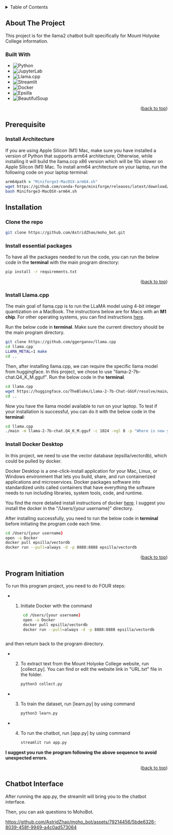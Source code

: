 <!-- TABLE OF CONTENTS -->
<details>
  <summary>Table of Contents</summary>
  <ol>
    <li>
      <a href="#about-the-project">About The Project</a>
      <ul>
        <li><a href="#built-with">Built With</a></li>
      </ul>
    </li>
    <li>
      <a href="#getting-started">Getting Started</a>
      <ul>
        <li><a href="#prerequisites">Prerequisites</a></li>
        <li><a href="#installation">Installation</a></li>
      </ul>
    </li>
    <li><a href="#usage">Usage</a></li>
  </ol>
</details>


<!-- ABOUT THE PROJECT -->
## About The Project
This project is for the llama2 chatbot built specifically for Mount Holyoke College information. 

### Built With
* ![Python](https://img.shields.io/badge/Python-3776AB?style=for-the-badge&logo=python&logoColor=white)
* ![JupyterLab](https://img.shields.io/badge/JupyterLab-F37626.svg?&style=for-the-badge&logo=Jupyter&logoColor=white)
* ![Llama.cpp](https://img.shields.io/badge/Llama.cpp-002b36?style=for-the-badge)
* ![Streamlit](https://img.shields.io/badge/Streamlit-FF4B4B?style=for-the-badge&logo=Streamlit&logoColor=white)
* ![Docker](https://img.shields.io/badge/Docker-2496ED?style=for-the-badge&logo=Docker&logoColor=white)
* ![Epsilla](https://img.shields.io/badge/Epsilla-007ACC?style=for-the-badge)
* ![BeautifulSoup](https://img.shields.io/badge/BeautifulSoup-8A2BE2?style=for-the-badge)
  
<p align="right">(<a href="#readme-top">back to top</a>)</p>

<!-- GETTING STARTED -->
## Prerequisite

### Install Architecture
If you are using Apple Silicon (M1) Mac, make sure you have installed a version of Python that supports arm64 architecture; Otherwise, while installing it will build the llama.ccp x86 version which will be 10x slower on Apple Silicon (M1) Mac. To install arm64 architecture on your laptop, run the following code on your laptop terminal:
```zsh
arm64path = "Miniforge3-MacOSX-arm64.sh"
wget https://github.com/conda-forge/miniforge/releases/latest/download/Miniforge3-MacOSX-arm64.sh
bash Miniforge3-MacOSX-arm64.sh
```

## Installation
### Clone the repo
```zsh
git clone https://github.com/AstridZhao/moho_bot.git
```
### Install essential packages
To have all the packages needed to run the code, you can run the below code in the **terminal** with the main program directory:
```zsh
pip install -r requirements.txt
```
<p align="right">(<a href="#readme-top">back to top</a>)</p>

### Install Llama.cpp
The main goal of llama.cpp is to run the LLaMA model using 4-bit integer quantization on a MacBook. The instructions below are for Macs with an **M1 chip**.
For other operating systems, you can find instructions [here](https://github.com/TrelisResearch/llamacpp-install-basics/blob/main/instructions.md).

Run the below code in **terminal**. Make sure the current directory should be the main program directory.
```zsh
git clone https://github.com/ggerganov/llama.cpp
cd llama.cpp
LLAMA_METAL=1 make
cd ..
```
Then, after installing llama.cpp, we can require the specific llama model from huggingface. In this project, we chose to use  "llama-2-7b-chat.Q4_K_M.gguf". Run the below code in the **terminal**.
```zsh
cd llama.cpp
wget https://huggingface.co/TheBloke/Llama-2-7b-Chat-GGUF/resolve/main/llama-2-7b-chat.Q4_K_M.gguf
cd ..
```

Now you have the llama model available to run on your laptop. 
To test if your installation is successful, you can do it with the below code in the **terminal**:
```zsh
cd llama.cpp
./main -m llama-2-7b-chat.Q4_K_M.gguf -c 1024 -ngl 8 -p "Where is new york?"
```

### Install Docker Desktop

In this project, we need to use the vector database (epsilla/vectordb), which could be pulled by docker.

Docker Desktop is a one-click-install application for your Mac, Linux, or Windows environment that lets you build, share, and run containerized applications and microservices. Docker packages software into standardized units called containers that have everything the software needs to run including libraries, system tools, code, and runtime.

You find the more detailed install instructions of docker [here](https://docs.docker.com/desktop/install/mac-install/).
I suggest you install the docker in the "/Users/{your username}" directory.

After installing successfully, you need to run the below code in **terminal** before initiating the program code each time.

```zsh
cd /Users/{your username}
open -a Docker
docker pull epsilla/vectordb
docker run --pull=always -d -p 8888:8888 epsilla/vectordb
```
<p align="right">(<a href="#readme-top">back to top</a>)</p>

<!-- USAGE -->
## Program Initiation

To run this program project, you need to do FOUR steps: 

* 1. Initiate Docker with the command
     
     ```zsh
      cd /Users/{your username}
      open -a Docker
      docker pull epsilla/vectordb
      docker run --pull=always -d -p 8888:8888 epsilla/vectordb
    ```
and then return back to the program directory.
  
* 2. To extract text from the Mount Holyoke College website, run [collect.py].
     You can find or edit the website link in "URL.txt" file in the folder.

      ```zsh
     python3 collect.py
     ```
     
* 3. To train the dataset, run [learn.py] by using command
     
     ```zsh
     python3 learn.py
     ```
  
* 4. To run the chatbot, run [app.py] by using command

     ```zsh
     streamlit run app.py
     ```

**I suggest you run the program following the above sequence to avoid unexpected errors.**

<p align="right">(<a href="#readme-top">back to top</a>)</p>

## Chatbot Interface

After running the app.py, the streamlit will bring you to the chatbot interface.


Then, you can ask questions to MohoBot. 

https://github.com/AstridZhao/moho_bot/assets/79214456/5bde6326-8039-458f-9949-a4c0ad573064



